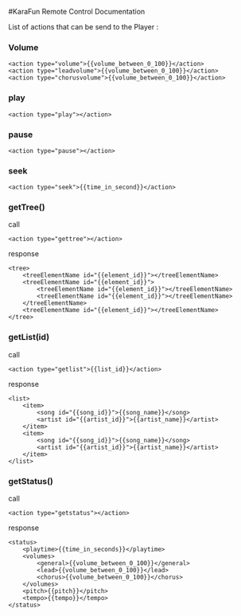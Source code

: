 #KaraFun Remote Control Documentation

List of actions that can be send to the Player : 

### Volume

    <action type="volume">{{volume_between_0_100}}</action>
    <action type="leadvolume">{{volume_between_0_100}}</action>
    <action type="chorusvolume">{{volume_between_0_100}}</action>

### play
    
    <action type="play"></action>

### pause

    <action type="pause"></action>

### seek

    <action type="seek">{{time_in_second}}</action>


### getTree()

call

    <action type="gettree"></action>

response

    <tree>
        <treeElementName id="{{element_id}}"></treeElementName>
        <treeElementName id="{{element_id}}">
            <treeElementName id="{{element_id}}"></treeElementName>
            <treeElementName id="{{element_id}}"></treeElementName>
        </treeElementName>
        <treeElementName id="{{element_id}}"></treeElementName>
    </tree>

### getList(id)

call

    <action type="getlist">{{list_id}}</action>

response

    <list>
        <item>
            <song id="{{song_id}}">{{song_name}}</song>
            <artist id="{{artist_id}}">{{artist_name}}</artist>
        </item>
        <item>
            <song id="{{song_id}}">{{song_name}}</song>
            <artist id="{{artist_id}}">{{artist_name}}</artist>
        </item>
    </list>

### getStatus()

call

    <action type="getstatus"></action>

response

    <status>
        <playtime>{{time_in_seconds}}</playtime>
        <volumes>
            <general>{{volume_between_0_100}}</general>
            <lead>{{volume_between_0_100}}</lead>
            <chorus>{{volume_between_0_100}}</chorus>
        </volumes>
        <pitch>{{pitch}}</pitch>
        <tempo>{{tempo}}</tempo>
    </status>

